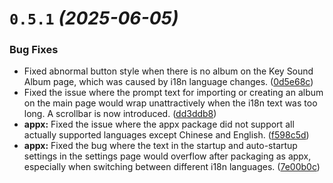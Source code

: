 # `0.5.1` *(2025-06-05)*

### Bug Fixes

* Fixed abnormal button style when there is no album on the Key Sound Album page, which was caused by i18n language changes. ([0d5e68c](https://github.com/LuSrackhall/KeyTone/commit/0d5e68c08884d29fe6cb424b34cacd867a65a5a4))
* Fixed the issue where the prompt text for importing or creating an album on the main page would wrap unattractively when the i18n text was too long. A scrollbar is now introduced. ([dd3ddb8](https://github.com/LuSrackhall/KeyTone/commit/dd3ddb853008fc862cb1361c521f939fe941b368))
* **appx:** Fixed the issue where the appx package did not support all actually supported languages except Chinese and English. ([f598c5d](https://github.com/LuSrackhall/KeyTone/commit/f598c5d72b154aef5eb071dbd97acf595c90ab85))
* **appx:** Fixed the bug where the text in the startup and auto-startup settings in the settings page would overflow after packaging as appx, especially when switching between different i18n languages. ([7e00b0c](https://github.com/LuSrackhall/KeyTone/commit/7e00b0cab068560dfe8bf678802af8754e8cd650))